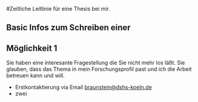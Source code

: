 #Zeitliche Leitlinie für eine Thesis bei mir.

## Basic Infos zum Schreiben einer 


## Möglichkeit 1
Sie haben eine interesante Fragestellung die Sie nicht mehr los läßt. Sie glauben, dass das Thema in mein Forschungsprofil past und ich die Arbeit betreuen kann und will. 



- Erstkontaktierung via Email braunstein@dshs-koeln.de
- zwei
